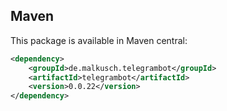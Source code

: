 ## Maven

This package is available in Maven central:
```xml maven
<dependency>
    <groupId>de.malkusch.telegrambot</groupId>
    <artifactId>telegrambot</artifactId>
    <version>0.0.22</version>
</dependency>
```
